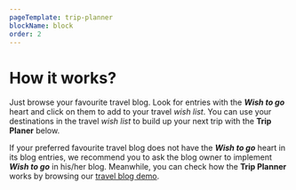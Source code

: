 ```yaml
---
pageTemplate: trip-planner
blockName: block
order: 2
---
```


# How it works?

Just browse your favourite travel blog. Look for entries with the ***Wish to go*** 
heart <WishWidget country="TV"></WishWidget> and click on them to add to your 
travel _wish list_. You can use your destinations in the travel _wish list_ to
build up your next trip with the **Trip Planer** below.

If your preferred favourite travel blog does not have the ***Wish to go*** heart
in its blog entries, we recommend you to ask the blog owner to implement 
***Wish to go*** in his/her blog. Meanwhile, you can check how the **Trip Planner** works by
browsing our [travel blog demo](/blog).
